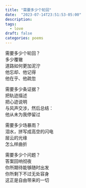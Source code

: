 ```yaml
---
title: "需要多少个轮回"
date:  "2023-07-14T23:51:53-05:00" 
description: 
tags:
  - love
draft: false
categories: poems
---
```

需要多少个轮回？\
多少覆辙\
道路如何更加泥泞\
他忘却、他记得\
他在乎、他疏忽

需要多少条证据？\
把轨迹描述\
把心迹说明\
与风声交涉，然后总结：\
他从未为我停留过

需要多少场暴雨？\
泪水，拼写成高空的闪电\
层云的光缘\
怎么样曲折

需要多少个问题？\
答案回响彻夜\
你所期待能够随时出发\
你所剩下不过无处容身\
这正是自由带来的一切

